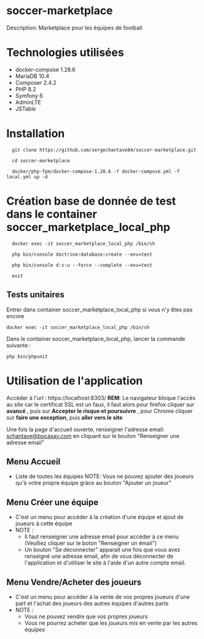 # soccer-marketplace
Description: Marketplace pour les équipes de football

# Technologies utilisées
- docker-compose 1.28.6
- MariaDB 10.4
- Composer 2.4.2
- PHP 8.2
- Symfony 6
- AdminLTE
- JSTable

# Installation
```
  git clone https://github.com/sergechantave84/soccer-marketplace.git
```
```
  cd soccer-marketplace
```
```
  docker/php-fpm/docker-compose-1.28.6 -f docker-compose.yml -f local.yml up -d
```

# Création base de donnée de test dans le container soccer_marketplace_local_php
```
  docker exec -it soccer_marketplace_local_php /bin/sh
```
```
  php bin/console doctrine:database:create --env=test
```
```
  php bin/console d:s:u --force --complete --env=test
```
```
  exit
```
## Tests unitaires
Entrer dans container soccer_marketplace_local_php si vous n'y êtes pas encore
```
docker exec -it soccer_marketplace_local_php /bin/sh
```
Dans le container soccer_marketplace_local_php, lancer la commande suivante :
```
php bin/phpunit
```

# Utilisation de l'application
Accéder à l'url : https://localhost:8303/
**REM**:  Le navigateur bloque l'accès au site car le certificat SSL est un faux, 
il faut alors pour firefox cliquer sur **avancé** , puis sur **Accepter le risque et poursuivre** , pour Chrome cliquer sur **faire une exception**, puis **aller vers le site**

Une fois la page d'accueil ouverte, renseigner l'adresse email: schantave@bocasay.com en cliquant sur le bouton "Renseigner une adresse email"

## Menu Accueil
- Liste de toutes les équipes
NOTE: Vous ne pouvez ajouter des joueurs qu'à votre propre équipe gràce au bouton "Ajouter un joueur"

## Menu Créer une équipe
- C'est un menu pour accéder à la création d'une équipe et ajout de joueurs à cette équipe
- NOTE :
  - Il faut renseigner une adresse email pour accéder à ce menu (Veulliez cliquer sur le boton "Renseigner un émail")
  - Un bouton "Se déconnecter" apparait une fois que vous avez renseigné une adresse email, afin de vous déconnecter 
de l'application et d'utiliser le site à l'aide d'un autre compte email.

## Menu Vendre/Acheter des joueurs
- C'est un menu pour accéder à la vente de vos propres joueurs d'une part et l'achat des joueurs des autres équipes d'autres parts
- NOTE :
  - Vous ne pouvez vendre que vos propres joueurs
  - Vous ne pourrez acheter que les joueurs mis en vente par les autres équipes

